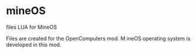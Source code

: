 # mineOS
files LUA for MineOS

Files are created for the OpenComputers mod. M
ineOS operating system is developed in this mod.
